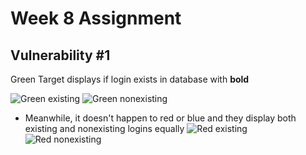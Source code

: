 # Week 8 Assignment

## Vulnerability #1
Green Target displays if login exists in database with **bold**

![Green existing](https://i.imgur.com/ZGnh7CT.png)
![Green nonexisting](https://i.imgur.com/9aE3yFF.png)

- Meanwhile, it doesn't happen to red or blue and they display both existing and nonexisting logins equally
![Red existing](https://i.imgur.com/XIoHpKX.png)
![Red nonexisting](https://i.imgur.com/WHO8ckL.png)
